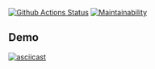 [![Github Actions Status](https://github.com/sscream/python-project-lvl1/workflows/Python%20CI/badge.svg)](https://github.com/sscream/python-project-lvl1/actions)
[![Maintainability](https://api.codeclimate.com/v1/badges/75a01bc8fcda78de255c/maintainability)](https://codeclimate.com/github/sscream/python-project-lvl1/maintainability)

## Demo

[![asciicast](https://asciinema.org/a/hEzZArORaHl5NfOhHlw21tDE9.svg)](https://asciinema.org/a/hEzZArORaHl5NfOhHlw21tDE9)